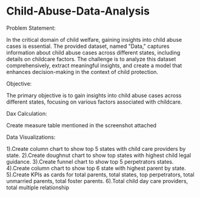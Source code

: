 # Child-Abuse-Data-Analysis

Problem Statement:

In the critical domain of child welfare, gaining insights into child abuse cases is essential. The provided dataset, named "Data," captures information about child abuse cases across different states, including details on childcare factors. The challenge is to analyze this dataset comprehensively, extract meaningful insights, and create a model that enhances decision-making in the context of child protection.

Objective:

The primary objective is to gain insights into child abuse cases across different states, focusing on various factors associated with childcare.

Dax Calculation:

Create measure table mentioned in the screenshot attached

Data Visualizations:

1).Create column chart to show top 5 states with child care providers by state.
2).Create doughnut chart to show top states with highest child legal guidance.
3).Create funnel chart to show top 5 perpetrators states.
4).Create column chart to show top 6 state with highest parent by state.
5).Create KPIs as cards for  total parents, total states, top perpetrators, total unmarried parents, total foster parents.
6).Total child day care providers, total multiple relationship

